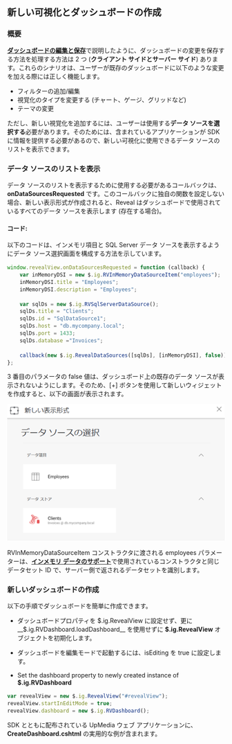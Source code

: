 ## 新しい可視化とダッシュボードの作成

### 概要

[**ダッシュボードの編集と保存**](editing-saving-dashboards.html)で説明したように、ダッシュボードの変更を保存する方法を処理する方法は 2 つ (**クライアント サイドとサーバー サイド**) あります。これらのシナリオは、ユーザーが既存のダッシュボードに以下のような変更を加える際には正しく機能します。

  - フィルターの追加/編集
  - 視覚化のタイプを変更する (チャート、ゲージ、グリッドなど)
  - テーマの変更

ただし、新しい視覚化を追加するには、ユーザーは使用する**データ ソースを選択する**必要があります。そのためには、含まれているアプリケーションが SDK に情報を提供する必要があるので、新しい可視化に使用できるデータ ソースのリストを表示できます。

### データ ソースのリストを表示

データ ソースのリストを表示するために使用する必要があるコールバックは、__onDataSourcesRequested__ です。このコールバックに独自の関数を設定しない場合、新しい表示形式が作成されると、Reveal はダッシュボードで使用されているすべてのデータ ソースを表示します (存在する場合)。

#### コード:

以下のコードは、インメモリ項目と SQL Server データ ソースを表示するようにデータ ソース選択画面を構成する方法を示しています。

``` js
window.revealView.onDataSourcesRequested = function (callback) {
    var inMemoryDSI = new $.ig.RVInMemoryDataSourceItem("employees");
    inMemoryDSI.title = "Employees";
    inMemoryDSI.description = "Employees";

    var sqlDs = new $.ig.RVSqlServerDataSource();
    sqlDs.title = "Clients";
    sqlDs.id = "SqlDataSource1";
    sqlDs.host = "db.mycompany.local";
    sqlDs.port = 1433;
    sqlDs.database ="Invoices";

    callback(new $.ig.RevealDataSources([sqlDs], [inMemoryDSI], false));
};
```

3 番目のパラメータの false 値は、ダッシュボード上の既存のデータ ソースが表示されないようにします。そのため、\[+\] ボタンを使用して新しいウィジェットを作成すると、以下の画面が表示されます。

<img src="images/displayingDataSources_web.png" alt="displayingDataSources\_web" class="responsive-img"/>

RVInMemoryDataSourceItem コンストラクタに渡される employees パラメーターは、[**インメモリ データのサポート**](~/jp/developer/web-sdk/using-the-server-sdk/in-memory-data.html)で使用されているコンストラクタと同じデータセット ID で、サーバー側で返されるデータセットを識別します。

### 新しいダッシュボードの作成

以下の手順でダッシュボードを簡単に作成できます。

  - ダッシュボードプロパティを $.ig.RevealView に設定せず、更に __$.ig.RVDashboard.loadDashboard__ を使用せずに __\$.ig.RevealView__ オブジェクトを初期化します。

  - ダッシュボードを編集モードで起動するには、isEditing を true に設定します。

  - Set the dashboard property to newly created instance of __$.ig.RVDashboard__

<!-- end list -->

``` js
var revealView = new $.ig.RevealView("#revealView");
revealView.startInEditMode = true;
revealView.dashboard = new $.ig.RVDashboard();
```

SDK とともに配布されている UpMedia ウェブ アプリケーションに、**CreateDashboard.cshtml** の実用的な例が含まれます。
